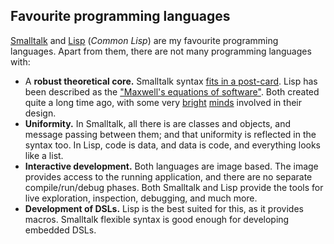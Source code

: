 ## Favourite programming languages

[Smalltalk](https://en.wikipedia.org/wiki/Smalltalk) and [Lisp](https://en.wikipedia.org/wiki/Lisp_(programming_language)) (*Common Lisp*) are my favourite programming languages. Apart from them, there are not many programming languages with:

* A **robust theoretical core.** Smalltalk syntax [fits in a post-card](https://medium.com/@richardeng/syntax-on-a-post-card-cb6d85fabf88). Lisp has been described as the ["Maxwell's equations of software"](http://www.michaelnielsen.org/ddi/lisp-as-the-maxwells-equations-of-software/). Both created quite a long time ago, with some very [bright](https://en.wikipedia.org/wiki/Alan_Kay) [minds](https://en.wikipedia.org/wiki/Richard_P._Gabriel) involved in their design.
* **Uniformity.** In Smalltalk, all there is are classes and objects, and message passing between them; and that uniformity is reflected in the syntax too. In Lisp, code is data, and data is code, and everything looks like a list.
* **Interactive development.** Both languages are image based. The image provides access to the running application, and there are no separate compile/run/debug phases. Both Smalltalk and Lisp provide the tools for live exploration, inspection, debugging, and much more.
* **Development of DSLs.** Lisp is the best suited for this, as it provides macros. Smalltalk flexible syntax is good enough for developing embedded DSLs.

